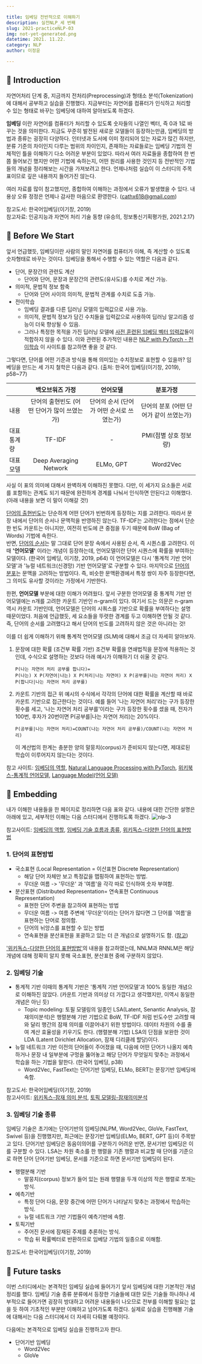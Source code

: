 ```yaml
---

title: 임베딩 전반적으로 이해하기 
description: 실전NLP_세 번째 
slug: 2021-practiceNLP-03
img: not-yet-generated.png
datetime: 2021. 11.22.
category: NLP
author: 이정윤

---
```


## 🌊 Introduction

자연어처리 단계 중, 지금까지 전처리(Preprocessing)과 형태소 분석(Tokenization)에 대해서 공부하고 실습을 진행했다. 지금부터는 자연어를 컴퓨터가 인식하고 처리할 수 있는 형태로 바꾸는 임베딩에 대하여 알아보도록 하겠다. 

__임베딩__ 이란 자연어를 컴퓨터가 처리할 수 있도록 숫자들의 나열인 벡터, 즉 0과 1로 바꾸는 것을 의미한다. 지금도 꾸준히 발전된 새로운 모델들이 등장하는만큼, 임베딩의 방법과 종류는 굉장히 다양하다. 인터넷과 도서에 이미 정리되어 있는 자료가 많긴 하지만, 분류 기준의 차이인지 다루는 범위의 차이인지, 존재하는 자료들로는 임베딩 기법의 전체적인 틀을 이해하기 다소 어려운 부분이 있었다. 따라서 여러 자료들을 종합하여 한 번 쯤 들어보긴 했지만 어떤 기법에 속하는지, 어떤 원리를 사용한 것인지 등 전반적인 기법들의 개념을 정리해보는 시간을 가져보려고 한다. 언제나처럼 실습이 이 스터디의 주목표이므로 깊은 내용까지 들어가진 않는다.

여러 자료를 많이 참고했지만, 종합하여 이해하는 과정에서 오류가 발생했을 수 있다. 내용상 오류 정정은 언제나 감사한 마음으로 환영한다. (cathx618@gmail.com) 

참고도서: 한국어임베딩(이기창, 2019)   
참고자료: 인공지능과 자연어 처리 기술 동향 (유승의, 정보통신기획평가원, 2021.2.17) 


##  🌊 Before We Start

앞서 언급했듯, 임베딩이란 사람의 말인 자연어를 컴퓨터가 이해, 즉 계산할 수 있도록 숫자형태로 바꾸는 것이다. 임베딩을 통해서 수행할 수 있는 역할은 다음과 같다. 

* 단어, 문장간의 관련도 계산
	* 단어와 단어, 문장과 문장간의 관련도(유사도)를 수치로 계산 가능. 
* 의미적, 문법적 정보 함축
	* 단어와 단어 사이의 의미적, 문법적 관계를 수치로 도출 가능. 
* 전이학습
	* 임베딩 결과를 다른 딥러닝 모델의 입력값으로 사용 가능. 
	* 의미적, 문법적 정보가 담긴 수치들을 입력값으로 사용하여 딥러닝 알고리즘 성능이 더욱 향상될 수 있음. 
	* 그러나 특정한 목적을 가진 딥러닝 모델에 [사전 훈련된 임베딩 벡터 입력값](https://kh-kim.gitbook.io/natural-language-processing-with-pytorch/00-cover-5/03-myth)들이 적합하지 않을 수 있다.  이와 관련된 추가적인 내용은 [NLP with PyTorch - 전이학습](https://kh-kim.gitbook.io/natural-language-processing-with-pytorch/00-cover-14/01-intro) 이 사이트를 참고하면 좋을 것 같다. 

그렇다면, 단어를 어떤 기준과 방식을 통해 의미있는 수치정보로 표현할 수 있을까? 임베딩을 만드는 세 가지 철학은 다음과 같다. (출처: 한국어 임베딩(이기창, 2019), p58~77)

||백오브워즈 가정|언어모델|분포가정|
|------|:---:|:---:|:---:|
|내용|단어의 출현빈도 (어떤 단어가 많이 쓰였는가)|단어의 순서 (단어가 어떤 순서로 쓰였는가)|단어의 분포 (어떤 단어가 같이 쓰였는가) |
|대표 통계량|TF-IDF|-|PMI(점별 상호 정보량)|
|대표 모델|Deep Averaging Network|ELMo, GPT|Word2Vec|


사실 이 표의 의미에 대해서 완벽하게 이해하진 못했다. 다만, 이 세가지 요소들은 서로를 포함하는 관계도 되기 때문에 완전하게 경계를 나눠서 인식하면 안된다고 이해했다. (아래 내용을 보면 이 말이 이해갈 것!) 

<u>단어의 출현빈도</u>는 단순하게 어떤 단어가 빈번하게 등장하는 지를 고려한다. 따라서 문장 내에서 단어의 순서나 문맥적을 반영하진 않는다. TF-IDF는 고려한다는 점에서 단순한 빈도 카운트는 아니지만, 여전히 빈도에 큰 중점을 두기 때문에 BoW (Bag of Words) 기법에 속한다.    
반면, <u>단어의 순서</u>는 말 그대로 단어 문장 속에서 사용된 순서, 즉 시퀀스를 고려한다. 이때  __'언어모델'__ 이라는 개념이 등장하는데, 언어모델이란 단어 시퀀스에 확률을 부여하는 모델이다. (한국어 임베딩, 이기창, 2019, p64) 이 언어모델은 다시 '통계적 기반 언어모델'과 '뉴럴 네트워크(신경망) 기반 언어모델'로 구분할 수 있다.
마지막으로 <u>단어의 분포</u>는  문맥을 고려하는 방법이다. 즉, 비슷한 문맥환경에서 특정 쌍이 자주 등장한다면, 그 의미도 유사할 것이라는 가정에서 기반한다. 

한편, __언어모델__ 부분에 대한 이해가 어려웠다. 앞서 구분한 언어모델 중 통계적 기반 언어모델에는 n개를 고려한 카운트 기반인  n-gram이 있다. 여기서 드는 의문은 n-gram 역시 카운트 기반인데, 언어모델은 단어의 시쿼스를 기반으로 확률을 부여하다는 설명 때문이었다. 처음에 언급했듯, 세 요소들을 뚜렷한 경계를 두고 이해하면 안될 것 같다. 즉, 단어의 순서를 고려했다고 해서 단어의 빈도를 고려하지 않은 것은 아니라는 것! 

이를 더 쉽게 이해하기 위해 통계적 언어모델 (SLM)에 대해서 조금 더 자세히 알아보자. 
1. 문장에 대한 확률 (조건부 확률 기반)
	조건부 확률을 연쇄법직을 문장에 적용하는 것인데, 수식으로 설명하는 것보다 아래 예시가 이해하기 더 쉬울 것 같다. 
	```
	P(나는 자연어 처리 공부를 합니다)=
	P(나는) X P(자연어|나는) X P(처리|나는 자연어) X P(공부를|나는 자연어 처리) X P(합니다|나는 자연어 처리 공부를)
	```
2.  카운트 기반의 접근 
	위 예시의 수식에서 각각의 단어에 대한 확률을 계산할 때 바로 카운트 기반으로 접근한다는 것이다. 예를 들어 '나는 자연어 처리'라는 구가 등장한 횟수를 세고, '나는 자연어 처리 공부를'이라는 구가 등장한 횟수를 셌을 때, 전자가 100번, 후자가 20번이면 P(공부를|나는 자연어 처리)는 20%이다. 
	```
	P(공부를|나는 자연어 처리)=COUNT(나는 자연어 처리 공부를)/COUNT(나는 자연어 처리)
	```
	이 계산법의 한계는 충분한 양의 말뭉치(corpus)가 준비되지 않는다면, 제대로된 학습이 이루어지지 않는다는 것이다. 

참고 사이트: [임베딩의 역할](https://hyeonukdev.github.io/2020/03/29/KoreanEmbedding/%EC%9E%84%EB%B2%A0%EB%94%A9%EC%9D%98%EC%97%AD%ED%95%A0/), [Natural Language Processing with PyTorch](https://kh-kim.gitbook.io/natural-language-processing-with-pytorch/), [위키북스-통계적 언어모델](https://wikidocs.net/21687), [Language Model(언어 모델)](https://choice-life.tistory.com/49)


##  🌊 Embedding

내가 이해한 내용들을 한 페이지로 정리하면 다음 표와 같다. 내용에 대한 간단한 설명은 아래에 있고, 세부적인 이해는 다음 스터디에서 진행하도록 하겠다. 
![nlp-3](/practiceNLP/nlp-3.png)

참고사이트: [임베딩의 역할](https://heung-bae-lee.github.io/2020/01/16/NLP_01/), [임베딩 기술 흐름과 종류](https://thegap.tistory.com/119), [위키독스-다양한 단어의 표현방법](https://wikidocs.net/31767)

### 1. 단어의 표현방법
* 국소표현 (Local Representation = 이산표현 Discrete Representation)
	* 해당 단어 자체만 보고 특정값을 맵핑하여 표현하는 방법. 
	* 무더운 여름 -> '무더운' 과 '여름'을 각각 따로 인식하여 숫자 부여함.
*  분산표현 (Distributed Representation= 연속표현 Continuous Representation) 
	* 표현한 단어 주변을 참고하여 표현하는 방법
	* 무더운 여름 -> 여름 주변에 '무더운'이라는 단어가 많다면 그 단어를 '여름'을 표현하는 단어로 정의함. 
	* 단어의 뉘앙스를 표현할 수 있는 방법 
	* 연속표현을 분산표현을 포괄하고 있는 더 큰 개념으로 설명하기도 함. ([참고](https://wikidocs.net/31767))
	
['위키독스-다양한 단어의 표현방법'](https://wikidocs.net/31767)의 내용을 참고하였는데, NNLM과 RNNLM은 해당 개념에 대해 정확히 알지 못해 국소표현, 분산표현 중에 구분하지 않았다. 

### 2. 임베딩 기술

* 통계적 기반
이때의 통계적 기반은 '통계적 기반 언어모델'과 100% 동일한 개념으로 이해하진 않았다. (카운트 기반과 의미상 더 가깝다고 생각했지만, 이역시 동일한 개념은 아닌 듯) 
	* Topic modeling: 토필 모델링의 일종인 LSA(Latent, Senantic Analysis, 잠재의미분석)은 행렬분해 기반 기법으로 BoW, TF-IDF 처럼 빈도수만 고려할 때와 달리 행간의 잠재 의미를 이끌어내기 위한 방법이다. 데이터 차원의 수를 줄여 계산 효율성을 키우기도 한다. (행렬분해 기법) LSA의 단점을 보완한 것이 LDA (Latent Dirichlet Allocation, 잠재 디리클레 할당)이다. 
* 뉴럴 네트워크 기반 
이전의 단어들이 주어졌을 때, 다음에 어떤 단어가 나올지 예측하거나 문장 내 일부분에 구멍을 뚫어놓고 해당 단어가 무엇일지 맞추는 과정에서 학습을 하는 기법을 말한다. (한국어 임베딩, p38) 
	* Word2Vec, FastText는 단어기반 임베딩, ELMo, BERT는 문장기반 임베딩에 속함. 

참고도서: 한국어임베딩(이기창, 2019)   
참고사이트: [위키독스-잠재 의미 분석](https://wikidocs.net/24949), [토픽 모델링-잠재의미분석](https://bkshin.tistory.com/entry/NLP-9-%EC%BD%94%EC%82%AC%EC%9D%B8-%EC%9C%A0%EC%82%AC%EB%8F%84%EB%A5%BC-%ED%99%9C%EC%9A%A9%ED%95%9C-%EC%98%81%ED%99%94-%EC%B6%94%EC%B2%9C-%EC%8B%9C%EC%8A%A4%ED%85%9C)

### 3. 임베딩 기술 종류
임베딩 기술은 초기에는 단어기반의 임베딩(NLPM, Word2Vec, GloVe, FastText, Swivel 등)을 진행했지만, 최근에는 문장기반 임베딩(ELMo, BERT, GPT 등)이 주목받고 있다. 단어기반 임베딩은 동음이의어를 구분하기 어려운 반면, 문서기반 임베딩은 이를 구분할 수 있다. 
LSA는 차원 축소를 한 행렬을 기존 행렬과 비교할 때 단어를 기준으로 하면 단어 단어기반 임베딩, 문서를 기준으로 하면 문서기반 임베딩이 된다. 
* 행렬분해 기반
	* 말뭉치(corpus) 정보가 들어 있는 원래 행렬을 두개 이상의 작은 행렬로 쪼개는 방식. 
* 예측기반
	* 특정 단어 다음, 문장 중간에 어떤 단어가 나타날지 맞추는 과정에서 학습하는 방식. 
	* 뉴럴 네트워크 기반 기법들이 예측기반에 속함. 
* 토픽기반
	* 주어진 문서에 잠재된 주제를 추론하는 방식. 
	* 학습 뒤 확률벡터로 반환하므로 임베당 기법의 일종으로 이해함. 
	
참고도서: 한국어임베딩(이기창, 2019)   

##  🌊 Future tasks
이번 스터디에서는 본격적인 임베딩 실습에 들어가기 앞서 임베딩에 대한 기본적인 개념 정리를 했다. 임베딩 기술 종류 분류에서 등장한 기술들에 대한 모든 기술들 하나하나 세부적으로 들어가면 굉장히 방대하고 어려운 내용들이 나오므로 전부를 이해할 필요는 없을 듯 하여 기초적인 부분만 이해하고 넘어가도록 하겠다. 실제로 실습을 진행해볼 기술에 대해서는 다음 스터디에서 더 자세히 다뤄볼 예정이다. 

다음에는 본격적으로 임베딩 실습을 진행하고자 한다. 
* 단어기반 임베딩
	* Word2Vec
	* GloVe
